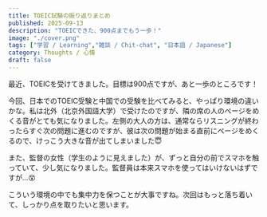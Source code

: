 ```yaml
---
title: TOEIC試験の振り返りまとめ
published: 2025-09-13
description: "TOEICできた、900点までもう一歩！"
image: "./cover.png"
tags: ["学習 / Learning","雑談 / Chit-chat", "日本語 / Japanese"]
category: Thoughts / 心情
draft: false
---
```


最近、TOEICを受けてきました。目標は900点ですが、あと一歩のところです！

今回、日本でのTOEIC受験と中国での受験を比べてみると、やっぱり環境の違いかな。私は北外（北京外国語大学）で受けたのですが、隣の席の人のページをめくる音がとても気になりました。左側の大人の方は、通常ならリスニングが終わったらすぐ次の問題に進むのですが、彼は次の問題が始まる直前にページをめくるので、けっこう大きな音が出てしまいました😇

また、監督の女性（学生のように見えました）が、ずっと自分の前でスマホを触っていて、少し気になりました。監督員は本来スマホを使ってはいけないはずですが…😵

こういう環境の中でも集中力を保つことが大事ですね。次回はもっと落ち着いて、しっかり点を取りたいと思います。